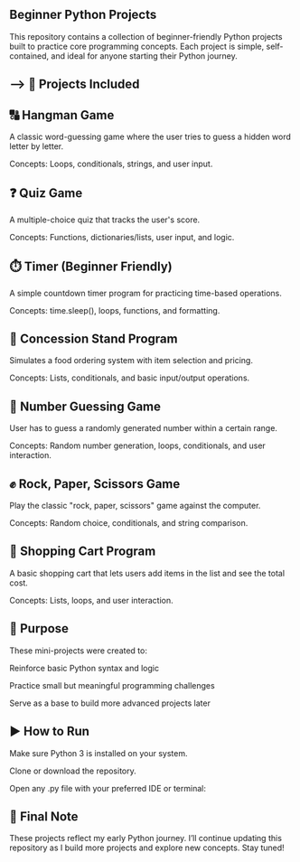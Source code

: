 ## Beginner Python Projects

This repository contains a collection of beginner-friendly Python projects built to practice core programming concepts. Each project is simple, self-contained, and ideal for anyone starting their Python journey.


## --> 📜 Projects Included




## 🔠 Hangman Game

A classic word-guessing game where the user tries to guess a hidden word letter by letter.

Concepts: Loops, conditionals, strings, and user input.

## ❓ Quiz Game

A multiple-choice quiz that tracks the user's score.

Concepts: Functions, dictionaries/lists, user input, and logic.

## ⏱️ Timer (Beginner Friendly)

A simple countdown timer program for practicing time-based operations.

Concepts: time.sleep(), loops, functions, and formatting.

## 🍿 Concession Stand Program

Simulates a food ordering system with item selection and pricing.

Concepts: Lists, conditionals, and basic input/output operations.

## 🔢 Number Guessing Game

User has to guess a randomly generated number within a certain range.

Concepts: Random number generation, loops, conditionals, and user interaction.

## ✊ Rock, Paper, Scissors Game

Play the classic "rock, paper, scissors" game against the computer.

Concepts: Random choice, conditionals, and string comparison.

## 🛒 Shopping Cart Program

A basic shopping cart that lets users add items in the list and see the total cost.

Concepts: Lists, loops, and user interaction.

## 🚀 Purpose

These mini-projects were created to:

Reinforce basic Python syntax and logic

Practice small but meaningful programming challenges

Serve as a base to build more advanced projects later

## ▶️ How to Run

Make sure Python 3 is installed on your system.

Clone or download the repository.

Open any .py file with your preferred IDE or terminal:


## 📌 Final Note

These projects reflect my early Python journey. I’ll continue updating this repository as I build more projects and explore new concepts. Stay tuned!


